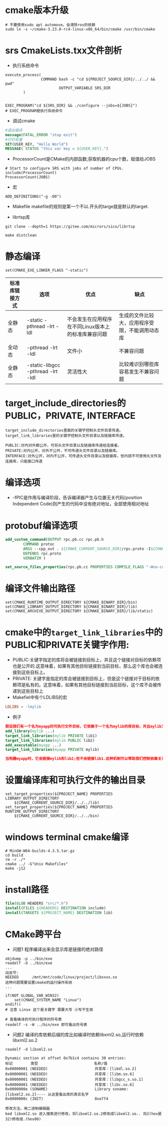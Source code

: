 # cmake版本升级

```shell
# 不要使用sudo apt automove。会清除ros的依赖
sudo ln -s ~/cmake-3.23.0-rc4-linux-x86_64/bin/cmake /usr/bin/cmake
```

# srs CmakeLists.txx文件剖析

- 执行系统命令

```
execute_process(
		        COMMAND bash -c "cd ${PROJECT_SOURCE_DIR}/../../ && pwd"
				        OUTPUT_VARIABLE SRS_DIR
		)


EXEC_PROGRAM("cd ${SRS_DIR} && ./configure --jobs=${JOBS}")
# EXEC_PROGRAM是执行系统命令
```

- 调试cmake

```cmake
#退出编译
message(FATAL_ERROR "stop exit")
#打印变量
SET(USER_KEY, "Hello World")
MESSAGE( STATUS "this var key = ${USER_KEY}.")
```

- ProcessorCount是CMake的内部函数;获取机器的cpu个数，赋值给JOBS

```
# Start to configure SRS with jobs of number of CPUs.
include(ProcessorCount)
ProcessorCount(JOBS)
```

- 宏

```
ADD_DEFINITIONS("-g -O0")
```

- Makefile makefile的规则是第一个不以.开头的targe就是默认的target.

- librtsp库

```
git clone --depth=1 https://gitee.com/micrors/sico/librtsp

make distclean
```

# 静态编译

```
set(CMAKE_EXE_LINKER_FLAGS "-static")
```

| 标准库链接方式 | 选项                                | 优点                           | 缺点                      |
| ------- | --------------------------------- | ---------------------------- | ----------------------- |
| 全静态     | -static -pthread -lrt -ldl        | 不会发生在应用程序在不同Linux版本上的标准库兼容问题 | 生成的文件比较大，应用程序受限，不能调用动态库 |
| 全动态     | -pthread -lrt -ldl                | 文件小                          | 不兼容问题                   |
| 全静态     | -static-libgcc -pthread -lrt -ldl | 灵活性大                         | 比较难识别哪些库容易发生不兼容问题       |

# target\_include\_directories的PUBLIC，PRIVATE, INTERFACE

```
target_include_directories里面的关键字控制头文件目录传递。
target_link_libraries里的关键字控制头文件目录以及链接库传递。

PUBLIC:对内对外都公开，可将头文件目录以及链接库传递给连接者。
PRIVATE:对内公开，对外不公开，不可传递头文件目录以及链接库。
INTERFACE:对外公开，对内不公开，可传递头文件目录以及链接库，但内部不可使用头文件及连接库，只能接口传递
```

# 编译选项

- -fPIC是作用与编译阶段，告诉编译器产生与位置无关代码(position Independent Code)则产生的代码中没有绝对地址，全部使用相对地址

# protobuf编译选项

```cmake
add_custom_command(OUTPUT rpc.pb.cc rpc.pb.h
        COMMAND protoc
        ARGS --cpp_out . ${CMAKE_CURRENT_SOURCE_DIR}/rpc.proto -I${CMAKE_CURRENT_SOURCE_DIR}
        DEPENDS rpc.proto
        VERBATIM )

set_source_files_properties(rpc.pb.cc PROPERTIES COMPILE_FLAGS "-Wno-conversion")
```

# 编译文件输出路径

```
set(CMAKE_RUNTIME_OUTPUT_DIRECTORY ${CMAKE_BINARY_DIR}/bin)
set(CMAKE_LIBRARY_OUTPUT_DIRECTORY ${CMAKE_BINARY_DIR}/lib)
set(CMAKE_ARCHIVE_OUTPUT_DIRECTORY ${CMAKE_BINARY_DIR}/lib/static)
```

# cmake中的`target_link_libraries`中的PUBLIC和PRIVATE关键字作用:

- PUBLIC:关键字指定的库将会被链接到目标上，并且这个链接对目标的依赖项也是公开的.这意味着，如果有其他目标链接到当前目标，那么这个库也会被连接到这些目标上。
- PRIVATE: 关键字是指定的库会被链接到目标上，但是这个链接对于目标的依赖项是私有的。这意味着，如果有其他目标链接到当前目标，这个库不会被传递到这些目标上
- Makefiel中有个LDLIBS的宏

```Makefile
LDLIBS = -lmylib
```

- 例子

```cmake
假设我们有一个名为myapp的可执行文件目标，它依赖于一个名为mylib的库目标，并且mylib又依赖于lib1和lib2这两个库。
add_library(mylib ...)
target_link_libraries(mylib PRIVATE lib1)
target_link_libraries(mylib PUBLIC lib2)
add_executable(myapp ...)
target_link_libraries(myapp PRIVATE mylib)

当构建myapp时，它会链接mylib和lib2;但不会链接lib1.这种机制可以帮助我们控制依赖关系的传递。确保每个目标都能正确的链接到所需要的库中。
```

# 设置编译库和可执行文件的输出目录

```
set_target_properties(${PROJECT_NAME} PROPERTIES LIBRARY_OUTPUT_DIRECTORY
	${CMAKE_CURRENT_SOURCE_DIR}/../../lib)
set_target_properties(${PROJECT_NAME} PROPERTIES RUNTIME_OUTPUT_DIRECTORY
	${CMAKE_CURRENT_SOURCE_DIR}/../../bin)
```

# windows terminal cmake编译

```
# MinGW-W64-builds-4.3.5.tar.gz
cd build
rm -r ./*
cmake ../ -G"Unix Makefiles"
make -j12
```

# install路径

```cmake
file(GLOB HEADERS "src/*.h")
install(FILES ${HEADERS} DESTINATION include)
install(TARGETS ${PROJECT_NAME} DESTINATION lib)
```

# CMake跨平台

- 问题1 程序编译出来会显示库是链接的绝对路径

```
objdump -p ../bin/exe
readelf -d ../bin/exe
...
动态节:
NEEDED      /mnt/mnt/code/linux/project/libxxxx.so
这种问题需要设置cmake的运行操作系统
...

if(NOT GLOBAL_VAR_WIN32)
    set(CMAKE_SYSTEM_NAME "Linux")
endif()
# 注意 Linux 这个是关键字 需要大写 小写不生效

# 查看编译的可执行程序的符号表
readelf -s -W ../bin/exe 即可看出符号表
```

- 问题2 编译的库依赖后缀的库比如编译时依赖libxml2.so,运行时依赖libxml2.so.2

```
readelf -d libxml2.so

Dynamic section at offset 0x7b1c4 contains 30 entries:
标记        类型                         名称/值
0x00000001 (NEEDED)                     共享库：[libdl.so.2] 
0x00000001 (NEEDED)                     共享库：[libm.so.6]
0x00000001 (NEEDED)                     共享库：[libgcc_s.so.1]
0x00000001 (NEEDED)                     共享库：[libc.so.6]
0x0000000e (SONAME)                     Library soname: [libxml2.so.2]---- 从这里看出库的真实名字
0x0000000c (INIT)                       0xe7f4

修改方法，用二进制编辑器
bed libxml2.so 进入搜索进行修改，将libxml2.so.2修改成libxml2.so.. 将2(hex是32)修改成.(hex00)
```
